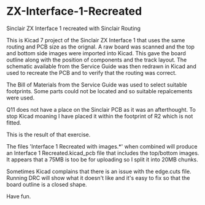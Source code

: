 # ZX-Interface-1-Recreated
Sinclair ZX Interface 1 recreated with Sinclair Routing

This is Kicad 7 project of the Sinclair ZX Interface 1 that uses the same routing and PCB size as the orignal.
A raw board was scanned and the top and bottom side images were imported into Kicad. This gave the board outline 
along with the position of components and the track layout.
The schematic available from the Service Guide was then redrawn in Kicad and used to recreate the PCB and to verify that the routing was correct.

The Bill of Materials from the Service Guide was used to select suitable footprints. Some parts could not be located and so suitable repalcements were used.

Q11 does not have a place on the Sinclair PCB as it was an afterthought. To stop Kicad moaning I have placed it within the footprint of R2 which is not fitted.

This is the result of that exercise.

The files 'Interface 1 Recreated with images.*' when combined will produce an Interface 1 Recreated.kicad_pcb file that includes the top/bottom images.
It appears that a 75MB is too be for uploading so I split it into 20MB chunks.

Sometimes Kicad complains that there is an issue with the edge.cuts file. Running DRC will show what it doesn't like and it's easy to fix so that the board outline is a closed shape.

Have fun.
